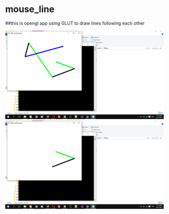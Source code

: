 # mouse_line
##this is opengl app using GLUT to draw lines following each other

![screenshot here](/shots/Screenshot1.png)
![screenshot here](/shots/Screenshot2.png)
